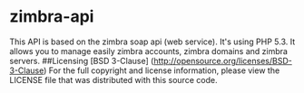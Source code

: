 zimbra-api
==========

This API is based on the zimbra soap api (web service). It's using PHP 5.3. It allows you to manage easily zimbra accounts, zimbra domains and zimbra servers.
##Licensing
[BSD 3-Clause] (http://opensource.org/licenses/BSD-3-Clause)
    For the full copyright and license information, please view the LICENSE
    file that was distributed with this source code.

